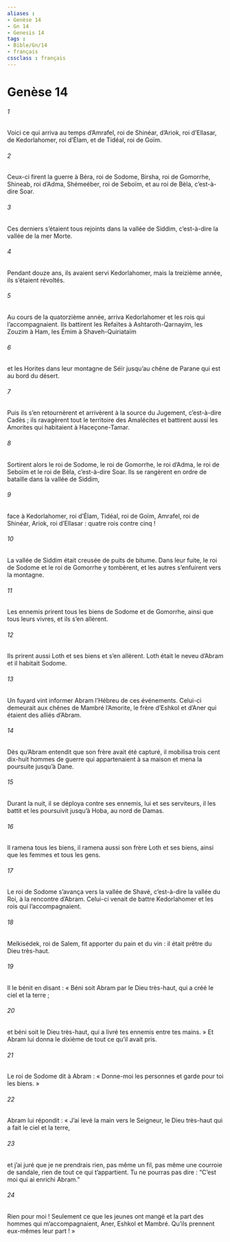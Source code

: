 ```yaml
---
aliases : 
- Genèse 14
- Gn 14
- Genesis 14
tags : 
- Bible/Gn/14
- français
cssclass : français
---
```


# Genèse 14

###### 1
Voici ce qui arriva au temps d’Amrafel, roi de Shinéar, d’Ariok, roi d’Ellasar, de Kedorlahomer, roi d’Élam, et de Tidéal, roi de Goïm.
###### 2
Ceux-ci firent la guerre à Béra, roi de Sodome, Birsha, roi de Gomorrhe, Shineab, roi d’Adma, Shémeéber, roi de Seboïm, et au roi de Bèla, c’est-à-dire Soar.
###### 3
Ces derniers s’étaient tous rejoints dans la vallée de Siddim, c’est-à-dire la vallée de la mer Morte.
###### 4
Pendant douze ans, ils avaient servi Kedorlahomer, mais la treizième année, ils s’étaient révoltés.
###### 5
Au cours de la quatorzième année, arriva Kedorlahomer et les rois qui l’accompagnaient. Ils battirent les Refaïtes à Ashtaroth-Qarnayim, les Zouzim à Ham, les Émim à Shaveh-Quiriataïm
###### 6
et les Horites dans leur montagne de Séïr jusqu’au chêne de Parane qui est au bord du désert.
###### 7
Puis ils s’en retournèrent et arrivèrent à la source du Jugement, c’est-à-dire Cadès ; ils ravagèrent tout le territoire des Amalécites et battirent aussi les Amorites qui habitaient à Haceçone-Tamar.
###### 8
Sortirent alors le roi de Sodome, le roi de Gomorrhe, le roi d’Adma, le roi de Seboïm et le roi de Bèla, c’est-à-dire Soar. Ils se rangèrent en ordre de bataille dans la vallée de Siddim,
###### 9
face à Kedorlahomer, roi d’Élam, Tidéal, roi de Goïm, Amrafel, roi de Shinéar, Ariok, roi d’Ellasar : quatre rois contre cinq !
###### 10
La vallée de Siddim était creusée de puits de bitume. Dans leur fuite, le roi de Sodome et le roi de Gomorrhe y tombèrent, et les autres s’enfuirent vers la montagne.
###### 11
Les ennemis prirent tous les biens de Sodome et de Gomorrhe, ainsi que tous leurs vivres, et ils s’en allèrent.
###### 12
Ils prirent aussi Loth et ses biens et s’en allèrent. Loth était le neveu d’Abram et il habitait Sodome.
###### 13
Un fuyard vint informer Abram l’Hébreu de ces événements. Celui-ci demeurait aux chênes de Mambré l’Amorite, le frère d’Eshkol et d’Aner qui étaient des alliés d’Abram.
###### 14
Dès qu’Abram entendit que son frère avait été capturé, il mobilisa trois cent dix-huit hommes de guerre qui appartenaient à sa maison et mena la poursuite jusqu’à Dane.
###### 15
Durant la nuit, il se déploya contre ses ennemis, lui et ses serviteurs, il les battit et les poursuivit jusqu’à Hoba, au nord de Damas.
###### 16
Il ramena tous les biens, il ramena aussi son frère Loth et ses biens, ainsi que les femmes et tous les gens.
###### 17
Le roi de Sodome s’avança vers la vallée de Shavé, c’est-à-dire la vallée du Roi, à la rencontre d’Abram. Celui-ci venait de battre Kedorlahomer et les rois qui l’accompagnaient.
###### 18
Melkisédek, roi de Salem, fit apporter du pain et du vin : il était prêtre du Dieu très-haut.
###### 19
Il le bénit en disant :
« Béni soit Abram par le Dieu très-haut,
qui a créé le ciel et la terre ;
###### 20
et béni soit le Dieu très-haut,
qui a livré tes ennemis entre tes mains. »
Et Abram lui donna le dixième de tout ce qu’il avait pris.
###### 21
Le roi de Sodome dit à Abram : « Donne-moi les personnes et garde pour toi les biens. »
###### 22
Abram lui répondit : « J’ai levé la main vers le Seigneur, le Dieu très-haut qui a fait le ciel et la terre,
###### 23
et j’ai juré que je ne prendrais rien, pas même un fil, pas même une courroie de sandale, rien de tout ce qui t’appartient. Tu ne pourras pas dire : “C’est moi qui ai enrichi Abram.”
###### 24
Rien pour moi ! Seulement ce que les jeunes ont mangé et la part des hommes qui m’accompagnaient, Aner, Eshkol et Mambré. Qu’ils prennent eux-mêmes leur part ! »
